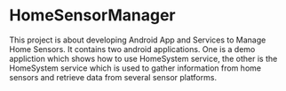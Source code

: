HomeSensorManager
=================

This project is about developing Android App and Services to Manage Home Sensors. It contains two android applications. One is a demo appliction which shows how to use HomeSystem service, the other is the HomeSystem service which is used to gather information from home sensors and retrieve data from several sensor platforms.


